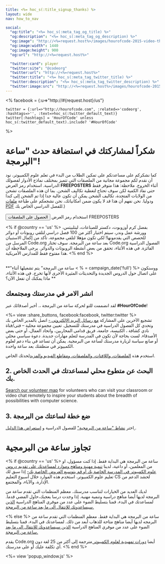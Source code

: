 ```yaml
---
title: <%= hoc_s(:title_signup_thanks) %>
layout: wide
nav: how_to_nav

social:
  "og:title": "<%= hoc_s(:meta_tag_og_title) %>"
  "og:description": "<%= hoc_s(:meta_tag_og_description) %>"
  "og:image": "http://<%=request.host%>/images/hourofcode-2015-video-thumbnail.png"
  "og:image:width": 1440
  "og:image:height": 900
  "og:url": "http://<%=request.host%>"

  "twitter:card": player
  "twitter:site": "@codeorg"
  "twitter:url": "http://<%=request.host%>"
  "twitter:title": "<%= hoc_s(:meta_tag_twitter_title) %>"
  "twitter:description": "<%= hoc_s(:meta_tag_twitter_description) %>"
  "twitter:image:src": "http://<%=request.host%>/images/hourofcode-2015-video-thumbnail.png"
---
```

<%
    facebook = {:u=>"http://#{request.host}/us"}

    twitter = {:url=>"http://hourofcode.com", :related=>'codeorg', :hashtags=>'', :text=>hoc_s(:twitter_default_text)}
    twitter[:hashtags] = 'HourOfCode' unless hoc_s(:twitter_default_text).include? '#HourOfCode'
%>

# شكراً لمشاركتك في استضافة حدث "ساعة البرمجة"!

كما نشكركم على مساعدتكم على تمكين الطلاب من البدء في تعلم علوم الكمبيوتر، نود أن نقدم لكم مجموعة مجانية من الملصقات التي تتميز بمختلف نماذج الأدوار لفصولك الدراسية. استخدام رمز العرض **FREEPOSTERS** أثناء الخروج. ملاحظة: هذا متوفر فقط حتى نفاذ الكمية لكن سوف تحتاج لتغطية تكاليف الشحن. بما ان هذه الملصقات تشحن من الولايات المتحدة، تكاليف الشحن يمكن أن تكون عالية جدا إذا تم الشحن إلى كندا ودوليا. نحن نفهم أن هذا قد لا يكون ضمن امكانياتك، نحن نشجعكم على طباعة [ ملفات PDF](https://code.org/inspire) للفصل الدراسي الخاص بك.)   
<br /> [ <button>الحصول على الملصقات</button>](https://store.code.org/products/code-org-posters-set-of-12) استخدام رمز العرض FREEPOSTERS

<% if @country == 'us' %> بفضل كرم أوزوبوت، دكستر للصناعات، ليتلبيتس، وورشة عمل وندر، سيتم اختيار أكثر من 100 فصل دراسي لتلقي روبوتات أو دوائر للحصص التي يقدمونها! لكي تكون مؤهلا لتلقي مجموعة، تأكد من إكمال الاستبيان المرسل من Code.org بعد ساعة من البرمجة. سوف تختار Code.org الفصول الدراسية الفائزة. في هذه الأثناء، تحقق من بعض أنشطة الروبوتات والدوائر. يرجى الملاحظة أن هذا مفتوح فقط للمدارس الأمريكية. <% end %>

<br /> **"ساعة من البرمجة" يتم تشغيلها أثناء < % = campaign_date('full') %> ووسنكون على اتصال حول الدروس الجديدة والتحديثات المثيرة الأخرى لأنها تخرج. في هذه الأثناء، ماذا يمكنك أن تفعل الآن؟ **

## انشر الامر في مدرستك ومجتمعك

لقد انضممت للتو لحركة ساعة من البرمجة ،. أخبر أصدقائك عبر **#HourOfCode**!

<%= view :share_buttons, facebook:facebook, twitter:twitter %> <br /> تشجيع الآخرين على المشاركة [ مع رسائل البريد الإلكتروني -](<%= resolve_url('/promote/resources#sample-emails') %>) اتصل بالمدير الخاص بك وتحدي كل الفصول الدراسية في مدرستك للتسجيل. تعيين مجموعة محلية – فتى/فتاة نادي كشافة ، الكنيسة، جامعة، فريق قدامى المحاربين، واتحاد العمال، أو حتى بعض الأصدقاء. لست بحاجة لأن تكون في المدرسة لتعلم مهارات جديدة. دعوة سياسي محلي أو صانع سياسة لزيارة مدرستك لساعة من البرمجية. يمكن أن تساعد في بناء دعم لعلوم الكمبيوتر في منطقتك بعد ساعة واحدة.

استخدم هذه [الملصقات، واللافتات، والملصقات، ومقاطع الفيديو والمزيد](<%= resolve_url('/promote/resources')%>)لحدثك الخاص.

## 2. البحث عن متطوع محلي لمساعدتك في الحدث الخاص بك.

[Search our volunteer map](<%= codeorg_url('/volunteer/local') %>) for volunteers who can visit your classroom or video chat remotely to inspire your students about the breadth of possibilities with computer science.

## 3. ضع خطة لساعتك من البرمجة

اختر [ نشاط "ساعة من البرمجية"](https://hourofcode.com/learn) للفصول الدراسية و [ استعراض هذا الدليل ](<%= resolve_url('/how-to') %>).

# تجاوز ساعة من البرمجية

<% if @country == 'us' %> ساعة من البرمجة هي البداية فقط. إذا كنت مسؤول، او من المعلمين، أو داعية، لدينا [ تنمية مهنية ومناهج وموارد لمساعدتك على تقديم دروس علوم الكمبيوتر في المدرسة الخاصة بك أو قم بتوسيع العروض الخاصة بك-](https://code.org/yourschool) إذا سبق لك تعليم علوم الكمبيوتر، استخدم هذه الموارد خلال أسبوع التعليم CS لحشد الدعم من الإدارة، والآباء، والمجتمع.

لديك العديد من الخيارات لتناسب مدرستك. معظم المنظمات التي تقدم ساعة من البرمجة لديها أيضا مناهج دراسية وتنمية مهنية. إذا وجدت درسا يعجبك،حاول المضي قدما. لمساعدتك في البدء، قمنا بتسليط الضوء على عدد من موفري المناهج الدراسية [ الذين سيساعدونك للإنتقال الى ما بعد ساعة من البرمجة. ](https://hourofcode.com/beyond)

<% else %> ساعة من البرمجة هي البداية فقط. معظم المنظمات التي تقدم ساعة من البرمجه لديها أيضا مناهج متاحة للذهاب أبعد من ذلك. لمساعدتك في البدء، قمنا بتسليط الضوء على عدد من موفري المناهج الدراسية [ الذين سيساعدونك للإنتقال الى ما بعد ساعة من البرمجة. ](https://hourofcode.com/beyond)

يقدم Code.org أيضا [ دورات تمهيدية لعلوم الكمبيوتر ](https://code.org/educate/curriculum/cs-fundamentals-international) مترجمة إلى أكثر من 25 لغة دون أي تكلفة عليك أو على مدرستك. <% end %>

<%= view 'popup_window.js' %>
